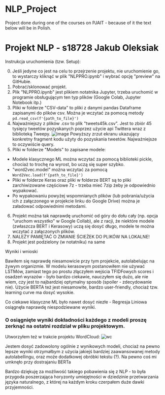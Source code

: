 # NLP_Project
Project done during one of the courses on PJAIT - because of it the text below will be in Polish.

# Projekt NLP - s18728 Jakub Oleksiak

Instrukcja uruchomienia (tzw. Setup):

0. Jeśli jedyne co jest na celu to przejrzenie projektu, nie uruchomienie go, to wystarczy kliknąć w plik "NLPPRO.ipynb" i wybrać opcję "preview" na GitHubie.
1. Pobrać/sklonować projekt.
2. Plik "NLPPRO.ipynb" jest plikiem notatnika Jupyter, trzeba uruchomić w programie obsługującym ten typ plików (Google Colab, Jupyter Notebook itp.)
3. Pliki w folderze "CSV-data" to pliki z danymi pandas Dataframe zapisanymi do plików csv. Można je wczytać za pomocą metody `pd.read_csv(f'{path_to_file}')`
4. Najważniejszy z plików .csv to plik "tweets45k.csv". Jest to zbiór 45 tysięcy tweetów pozyskanych poprzez użycie api Twittera wraz z biblioteką Tweepy.
![image](https://github.com/JakubOleksiak/NLP_Project/assets/69526785/b58471d4-fc50-4b67-b61c-0558c2d5719e)
Powyższy zrzut ekranu ukazujący konkretny fragment kodu użyty do pozyskania tweetów. Najważniejsze to oczywiście query.
5.   Pliki w folderze "Models" to zapisane modele:
- Modele klasycznego ML można wczytać za pomocą biblioteki pickle, chociaż to trochę na wyrost, bo uczą się super szybko.
- "word2vec.model" można wczytać za pomocą `Word2Vec.load(f'{path_to_file}')`
- Pliki w folderze Keras oraz pliki w folderze BERT są to pliki zarchiwizowane częściowe 7z - trzeba mieć 7zip żeby je odpowiednio wypakować.
- Po wypakowaniu powyżej wspomnianych plików (lub pobrania/użycia ich z załączonego w projekcie linku do Google Drive) można je załadować odpowiednimi metodami.
6. Projekt można tak naprawdę uruchomić od góry do dołu cały (np. opcja "uruchom wszystko" w Google Collab), ale z racji, że niektóre modele (zwłaszcza BERT i Kerasowy) uczą się dosyć długo, modele te można wczytać z załączonych plików.
7. NALEŻY PAMIĘTAĆ O ZMIANIE ŚCIEŻEK DO PLIKÓW NA LOKALNE!
8. Projekt jest podzielony (w notatniku) na same


Wyniki i wnioski

Bawiłem się naprawdę niesamowicie przy tym projekcie, autolabelując na żywym organizmie. 
W modelu kerasowym postanowiłem nie używać LSTMów, zamiast tego po prostu złączyłem wejścia TFIDFowych scores i osadzeń wyrazów - było bardzo ciekawie, nauczyłem się dużo, ale nie wiem, czy jest to najbardziej optymalny sposób (spoiler - zdecydowanie nie).
Użycie BERTA też jest niesamowite, bardzo user-friendly, chociaż tzw. learning curve ma dosyć wysokie.

Co ciekawe klasyczne ML było nawet dosyć niezłe - Regresja Liniowa osiągnęła naprawdę niespodziewane wyniki.

### O osiągnięte wyniki dokładności każdego z modeli proszę zerknąć na ostatni rozdział w pliku projektowym.

Utworzyłem też w trakcie projektu WordCloud:
![wc](https://github.com/JakubOleksiak/NLP_Project/assets/69526785/410a0745-d1ad-43f3-8d4d-b2b9bb0170db)

Jestem dosyć zadowolony ogólnie z wynikowych modeli, chociaż na pewno lepsze wyniki otrzymałbym z użycia jakiejś bardziej zaawansowanej metody autolabellingu, oraz może dodatkowej obróbki tekstu (?).
Na pewno coś mi umknęło przy dostrajaniu BERTa

Bardzo dziękuję za możliwość takiego pobawienia się z NLP - to była przygoda poszerzająca horyzonty umiejętności w dziedzinie przetwarzania języka naturalnego, z której na każdym kroku czerpałem duże dawki przyjemności.
